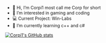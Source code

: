 - 👋 Hi, I’m Corpi1 most call me Corp for short
- 👀 I’m interested in gaming and coding
- 💻 Current Project: Win-Labs
- 🌱 I’m currently learning c++ and c#


[![Corpi1's GitHub stats](https://github-readme-stats.vercel.app/api?username=Corp-i1&show_icons=true&theme=radical)](https://github.com/anuraghazra/github-readme-stats)
